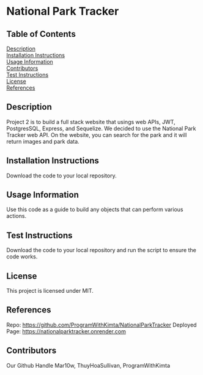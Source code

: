 # National Park Tracker

## Table of Contents
[Description](#description)<br />
[Installation Instructions](#installation-instructions)<br />
[Usage Information](#usage-information)<br />
[Contributors](#contributors)<br />
[Test Instructions](#test-instructions)<br />
[License](#license)<br />
[References](#references)<br />

## Description
Project 2 is to build a full stack website that usings web APIs, JWT, PostgresSQL, Express, and Sequelize. We decided to use the National Park Tracker web API. On the website, you can search for the park and it will return images and park data.

## Installation Instructions
Download the code to your local repository.

## Usage Information
Use this code as a guide to build any objects that can perform various actions. 

## Test Instructions
Download the code to your local repository and run the script to ensure the code works.

## License
This project is licensed under MIT.

## References
Repo: https://github.com/ProgramWithKimta/NationalParkTracker
Deployed Page: https://nationalparktracker.onrender.com

## Contributors
Our Github Handle
Mar10w, ThuyHoaSullivan, ProgramWithKimta